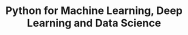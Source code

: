---
layout: toctree
title: Python for Machine Learning, Deep Learning and Data Science
permalink: /blog/coding/python/frameworks/ml-dl-ds

enumerate_grand_children: true
---